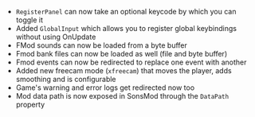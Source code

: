 - `RegisterPanel` can now take an optional keycode by which you can toggle it
- Added `GlobalInput` which allows you to register global keybindings without using OnUpdate
- FMod sounds can now be loaded from a byte buffer
- Fmod bank files can now be loaded as well (file and byte buffer)
- Fmod events can now be redirected to replace one event with another
- Added new freecam mode (`xfreecam`) that moves the player, adds smoothing and is configurable
- Game's warning and error logs get redirected now too
- Mod data path is now exposed in SonsMod through the `DataPath` property
